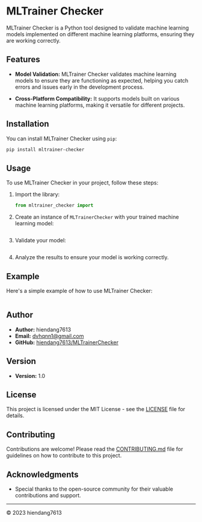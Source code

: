# MLTrainer Checker

MLTrainer Checker is a Python tool designed to validate machine learning models implemented on different machine learning platforms, ensuring they are working correctly. 

## Features

- **Model Validation:** MLTrainer Checker validates machine learning models to ensure they are functioning as expected, helping you catch errors and issues early in the development process.

- **Cross-Platform Compatibility:** It supports models built on various machine learning platforms, making it versatile for different projects.

## Installation

You can install MLTrainer Checker using `pip`:

```bash
pip install mltrainer-checker
```

## Usage

To use MLTrainer Checker in your project, follow these steps:

1. Import the library:

    ```python
    from mltrainer_checker import 
    ```

2. Create an instance of `MLTrainerChecker` with your trained machine learning model:

    ```python
    ```

3. Validate your model:

    ```python
    ```

4. Analyze the results to ensure your model is working correctly.

## Example

Here's a simple example of how to use MLTrainer Checker:

```python

```

## Author

- **Author:** hiendang7613
- **Email:** dvhqnn1@gmail.com
- **GitHub:** [hiendang7613/MLTrainerChecker](https://github.com/hiendang7613/MLTrainerChecker)

## Version

- **Version:** 1.0

## License

This project is licensed under the MIT License - see the [LICENSE](LICENSE) file for details.

## Contributing

Contributions are welcome! Please read the [CONTRIBUTING.md](CONTRIBUTING.md) file for guidelines on how to contribute to this project.

## Acknowledgments

- Special thanks to the open-source community for their valuable contributions and support.

---

© 2023 hiendang7613
